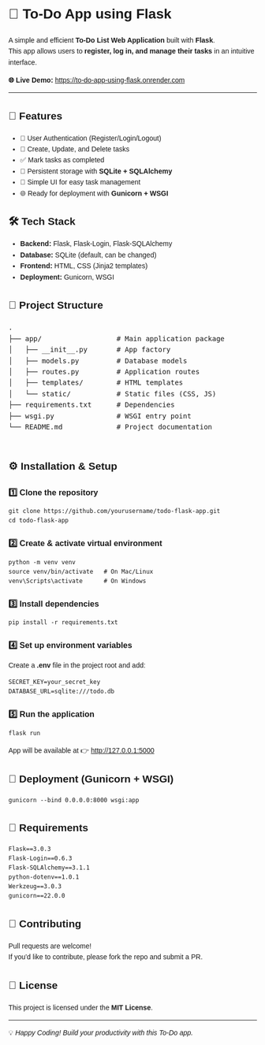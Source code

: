 <!DOCTYPE html>
<html lang="en">
<head>
  <meta charset="UTF-8">
  <title>To-Do App using Flask</title>
</head>
<body style="font-family: Arial, sans-serif; line-height: 1.6; margin: 20px;">

  <h1>📝 To-Do App using Flask</h1>
  <p>
    A simple and efficient <strong>To-Do List Web Application</strong> built with <strong>Flask</strong>.<br>
    This app allows users to <strong>register, log in, and manage their tasks</strong> in an intuitive interface.
  </p>

  <p><strong>🌐 Live Demo:</strong> <a href="https://to-do-app-using-flask.onrender.com" target="_blank">
    https://to-do-app-using-flask.onrender.com
  </a></p>

  <hr>

  <h2>🚀 Features</h2>
  <ul>
    <li>🔐 User Authentication (Register/Login/Logout)</li>
    <li>📝 Create, Update, and Delete tasks</li>
    <li>✅ Mark tasks as completed</li>
    <li>💾 Persistent storage with <strong>SQLite + SQLAlchemy</strong></li>
    <li>🎨 Simple UI for easy task management</li>
    <li>🌐 Ready for deployment with <strong>Gunicorn + WSGI</strong></li>
  </ul>

  <h2>🛠️ Tech Stack</h2>
  <ul>
    <li><strong>Backend:</strong> Flask, Flask-Login, Flask-SQLAlchemy</li>
    <li><strong>Database:</strong> SQLite (default, can be changed)</li>
    <li><strong>Frontend:</strong> HTML, CSS (Jinja2 templates)</li>
    <li><strong>Deployment:</strong> Gunicorn, WSGI</li>
  </ul>

  <h2>📂 Project Structure</h2>
  <pre>
.
├── app/                  # Main application package
│   ├── __init__.py       # App factory
│   ├── models.py         # Database models
│   ├── routes.py         # Application routes
│   ├── templates/        # HTML templates
│   └── static/           # Static files (CSS, JS)
├── requirements.txt      # Dependencies
├── wsgi.py               # WSGI entry point
└── README.md             # Project documentation
  </pre>

  <h2>⚙️ Installation & Setup</h2>
  <h3>1️⃣ Clone the repository</h3>
  <pre><code>git clone https://github.com/yourusername/todo-flask-app.git
cd todo-flask-app</code></pre>

  <h3>2️⃣ Create & activate virtual environment</h3>
  <pre><code>python -m venv venv
source venv/bin/activate   # On Mac/Linux
venv\Scripts\activate      # On Windows</code></pre>

  <h3>3️⃣ Install dependencies</h3>
  <pre><code>pip install -r requirements.txt</code></pre>

  <h3>4️⃣ Set up environment variables</h3>
  <p>Create a <strong>.env</strong> file in the project root and add:</p>
  <pre><code>SECRET_KEY=your_secret_key
DATABASE_URL=sqlite:///todo.db</code></pre>

  <h3>5️⃣ Run the application</h3>
  <pre><code>flask run</code></pre>
  <p>App will be available at 👉 <a href="http://127.0.0.1:5000">http://127.0.0.1:5000</a></p>

  <h2>🚀 Deployment (Gunicorn + WSGI)</h2>
  <pre><code>gunicorn --bind 0.0.0.0:8000 wsgi:app</code></pre>

  <h2>📌 Requirements</h2>
  <pre><code>Flask==3.0.3
Flask-Login==0.6.3
Flask-SQLAlchemy==3.1.1
python-dotenv==1.0.1
Werkzeug==3.0.3
gunicorn==22.0.0</code></pre>

  <h2>🤝 Contributing</h2>
  <p>Pull requests are welcome!<br>
  If you’d like to contribute, please fork the repo and submit a PR.</p>

  <h2>📜 License</h2>
  <p>This project is licensed under the <strong>MIT License</strong>.</p>

  <hr>
  <p>💡 <em>Happy Coding! Build your productivity with this To-Do app.</em></p>

</body>
</html>
